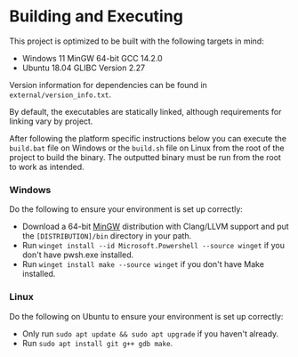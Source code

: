 # Building and Executing
This project is optimized to be built with the following targets in mind:
- Windows 11 MinGW 64-bit GCC 14.2.0
- Ubuntu 18.04 GLIBC Version 2.27

Version information for dependencies can be found in `external/version_info.txt`.

By default, the executables are statically linked, although requirements for linking vary by project.

After following the platform specific instructions below you can execute the `build.bat` file on Windows or the
`build.sh` file on Linux from the root of the project to build the binary. The outputted binary must be run from the
root to work as intended.

### Windows
Do the following to ensure your environment is set up correctly:
- Download a 64-bit [MinGW](https://winlibs.com/) distribution with Clang/LLVM support and put the `[DISTRIBUTION]/bin`
  directory in your path.
- Run `winget install --id Microsoft.Powershell --source winget` if you don't have pwsh.exe installed.
- Run `winget install make --source winget` if you don't have Make installed.

### Linux
Do the following on Ubuntu to ensure your environment is set up correctly:
- Only run `sudo apt update && sudo apt upgrade` if you haven't already.
- Run `sudo apt install git g++ gdb make`.
